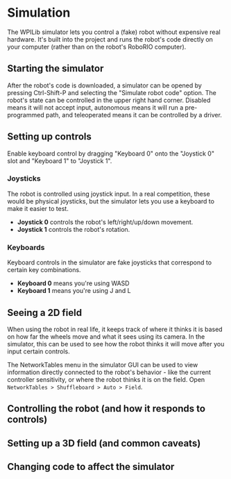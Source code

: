# Simulation

The WPILib simulator lets you control a (fake) robot without expensive real hardware. It's built into the project and runs the robot's code directly on your computer (rather than on the robot's RoboRIO computer).

## Starting the simulator

After the robot's code is downloaded, a simulator can be opened by pressing Ctrl-Shift-P and selecting the "Simulate robot code" option. The robot's state can be controlled in the upper right hand corner. Disabled means it will not accept input, autonomous means it will run a pre-programmed path, and teleoperated means it can be controlled by a driver.

## Setting up controls

Enable keyboard control by dragging "Keyboard 0" onto the "Joystick 0" slot and "Keyboard 1" to "Joystick 1".

### Joysticks

The robot is controlled using joystick input. In a real competition, these would be physical joysticks, but the simulator lets you use a keyboard to make it easier to test.

- **Joystick 0** controls the robot's left/right/up/down movement.
- **Joystick 1** controls the robot's rotation.

### Keyboards

Keyboard controls in the simulator are fake joysticks that correspond to certain key combinations.

- **Keyboard 0** means you're using WASD
- **Keyboard 1** means you're using J and L

## Seeing a 2D field

When using the robot in real life, it keeps track of where it thinks it is based on how far the wheels move and what it sees using its camera. In the simulator, this can be used to see how the robot thinks it will move after you input certain controls.

The NetworkTables menu in the simulator GUI can be used to view information directly connected to the robot's behavior - like the current controller sensitivity, or where the robot thinks it is on the field. Open `NetworkTables > Shuffleboard > Auto > Field`.

## Controlling the robot (and how it responds to controls)

## Setting up a 3D field (and common caveats)

## Changing code to affect the simulator

